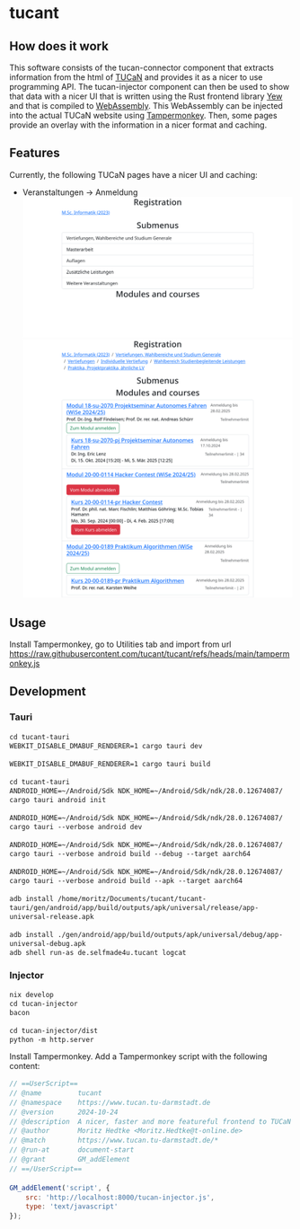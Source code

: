 # tucant

## How does it work

This software consists of the tucan-connector component that extracts information from the html of [TUCaN](https://www.tucan.tu-darmstadt.de) and provides it as a nicer to use programming API. The tucan-injector component can then be used to show that data with a nicer UI that is written using the Rust frontend library [Yew](https://yew.rs/) and that is compiled to [WebAssembly](https://webassembly.org/). This WebAssembly can be injected into the actual TUCaN website using [Tampermonkey](https://www.tampermonkey.net/). Then, some pages provide an overlay with the information in a nicer format and caching.

## Features

Currently, the following TUCaN pages have a nicer UI and caching:
- Veranstaltungen -> Anmeldung
  ![Veranstaltungen -> Anmeldung submenu with nicer UI](./.github/veranstaltungen_anmeldung.png)
  ![Veranstaltungen -> Anmeldung modules and courses with nicer UI](./.github/veranstaltungen_anmeldung_2.png)

## Usage

Install Tampermonkey, go to Utilities tab and import from url
https://raw.githubusercontent.com/tucant/tucant/refs/heads/main/tampermonkey.js

## Development

### Tauri

```
cd tucant-tauri
WEBKIT_DISABLE_DMABUF_RENDERER=1 cargo tauri dev

WEBKIT_DISABLE_DMABUF_RENDERER=1 cargo tauri build

cd tucant-tauri
ANDROID_HOME=~/Android/Sdk NDK_HOME=~/Android/Sdk/ndk/28.0.12674087/ cargo tauri android init

ANDROID_HOME=~/Android/Sdk NDK_HOME=~/Android/Sdk/ndk/28.0.12674087/ cargo tauri --verbose android dev

ANDROID_HOME=~/Android/Sdk NDK_HOME=~/Android/Sdk/ndk/28.0.12674087/ cargo tauri --verbose android build --debug --target aarch64

ANDROID_HOME=~/Android/Sdk NDK_HOME=~/Android/Sdk/ndk/28.0.12674087/ cargo tauri --verbose android build --apk --target aarch64

adb install /home/moritz/Documents/tucant/tucant-tauri/gen/android/app/build/outputs/apk/universal/release/app-universal-release.apk

adb install ./gen/android/app/build/outputs/apk/universal/debug/app-universal-debug.apk
adb shell run-as de.selfmade4u.tucant logcat
```

### Injector

```
nix develop
cd tucan-injector
bacon

cd tucan-injector/dist
python -m http.server
```

Install Tampermonkey.
Add a Tampermonkey script with the following content:

```javascript
// ==UserScript==
// @name         tucant
// @namespace    https://www.tucan.tu-darmstadt.de
// @version      2024-10-24
// @description  A nicer, faster and more featureful frontend to TUCaN
// @author       Moritz Hedtke <Moritz.Hedtke@t-online.de>
// @match        https://www.tucan.tu-darmstadt.de/*
// @run-at       document-start
// @grant        GM_addElement
// ==/UserScript==

GM_addElement('script', {
    src: 'http://localhost:8000/tucan-injector.js',
    type: 'text/javascript'
});
```
